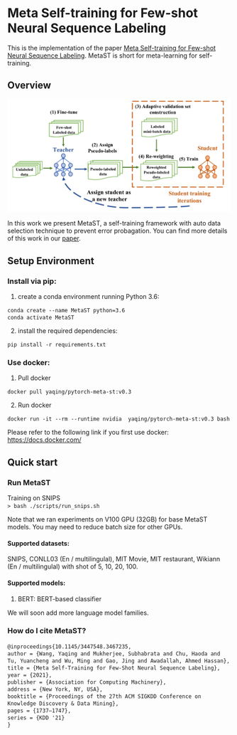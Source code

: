 # Meta Self-training for Few-shot Neural Sequence Labeling

This is the implementation of the paper [Meta Self-training for Few-shot Neural Sequence Labeling](https://dl.acm.org/doi/pdf/10.1145/3447548.3467235). MetaST is short for meta-learning for self-training.


## Overview
![MetaST-Framework](./figs/metast.png)

In this work we present MetaST, a self-training framework with auto data selection technique to prevent error probagation.
You can find more details of this work in our [paper](https://dl.acm.org/doi/pdf/10.1145/3447548.3467235).


## Setup Environment
### Install via pip:

1. create a conda environment running Python 3.6: 
```
conda create --name MetaST python=3.6
conda activate MetaST
```

2.  install the required dependencies:
```
pip install -r requirements.txt
```

### Use docker:
1. Pull docker </br>
``` 
docker pull yaqing/pytorch-meta-st:v0.3
```

2. Run docker </br>
```
docker run -it --rm --runtime nvidia  yaqing/pytorch-meta-st:v0.3 bash
```
Please refer to the following link if you first use docker: https://docs.docker.com/


## Quick start
### Run MetaST

Training on SNIPS </br>
   ```> bash ./scripts/run_snips.sh ```

Note that we ran experiments on V100 GPU (32GB) for base MetaST models. You may need to reduce batch size for other GPUs.

#### Supported datasets:
SNIPS, CONLL03 (En / multilingulal), MIT Movie, MIT restaurant, Wikiann (En / multilingulal) with shot of 5, 10, 20, 100.


#### Supported models:

1. BERT: BERT-based classifier

We will soon add more language model families.


### How do I cite MetaST?

```
@inproceedings{10.1145/3447548.3467235,
author = {Wang, Yaqing and Mukherjee, Subhabrata and Chu, Haoda and Tu, Yuancheng and Wu, Ming and Gao, Jing and Awadallah, Ahmed Hassan},
title = {Meta Self-Training for Few-Shot Neural Sequence Labeling},
year = {2021},
publisher = {Association for Computing Machinery},
address = {New York, NY, USA},
booktitle = {Proceedings of the 27th ACM SIGKDD Conference on Knowledge Discovery & Data Mining},
pages = {1737–1747},
series = {KDD '21}
}
```

